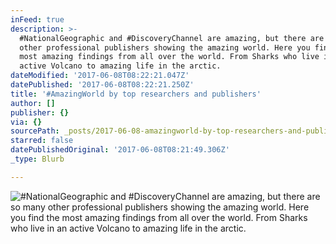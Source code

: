 ```yaml
---
inFeed: true
description: >-
  #NationalGeographic and #DiscoveryChannel are amazing, but there are so many
  other professional publishers showing the amazing world. Here you find the
  most amazing findings from all over the world. From Sharks who live in an
  active Volcano to amazing life in the arctic.
dateModified: '2017-06-08T08:22:21.047Z'
datePublished: '2017-06-08T08:22:21.250Z'
title: '#AmazingWorld by top researchers and publishers'
author: []
publisher: {}
via: {}
sourcePath: _posts/2017-06-08-amazingworld-by-top-researchers-and-publishers.md
starred: false
datePublishedOriginal: '2017-06-08T08:21:49.306Z'
_type: Blurb

---
```

![#NationalGeographic and #DiscoveryChannel are amazing, but there are so many other professional publishers showing the amazing world. Here you find the most amazing findings from all over the world. From Sharks who live in an active Volcano to amazing life in the arctic.](https://the-grid-user-content.s3-us-west-2.amazonaws.com/70873e51-6465-437f-9eb6-ca390287f33a.jpg)